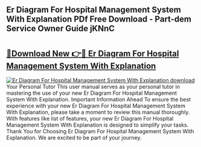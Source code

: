 ## Er Diagram For Hospital Management System With Explanation PDf Free Download - Part-dem Service Owner Guide jKNnC

# <h2><a href="http://dfqsa1s.blite.top/?on=Er+Diagram+For+Hospital+Management+System+With+Explanation">🔗Download New 👉🔴 Er Diagram For Hospital Management System With Explanation</a></h2>

[![Er Diagram For Hospital Management System With Explanation download](https://i.imgur.com/lujVjoI.png)](http://dfqsa1s.blite.top/?on=Er+Diagram+For+Hospital+Management+System+With+Explanation)
Your Personal Tutor This user manual serves as your personal tutor in mastering the use of your new Er Diagram For Hospital Management System With Explanation. Important Information Ahead To ensure the best experience with your new Er Diagram For Hospital Management System With Explanation, please take a moment to review this manual thoroughly. With features like list of features, your new Er Diagram For Hospital Management System With Explanation is designed to simplify your tasks. Thank You for Choosing Er Diagram For Hospital Management System With Explanation. We are excited to be part of your journey.
